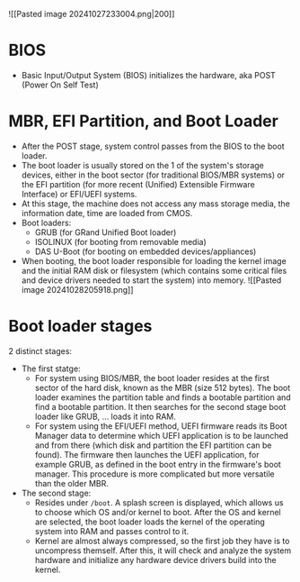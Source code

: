 ![[Pasted image 20241027233004.png|200]]
# BIOS
- Basic Input/Output System (BIOS) initializes the hardware, aka POST (Power On Self Test)
# MBR, EFI Partition, and Boot Loader
- After the POST stage, system control passes from the BIOS to the boot loader.
- The boot loader is usually stored on the 1 of the system's storage devices, either in the boot sector (for traditional BIOS/MBR systems) or the EFI partition (for more recent (Unified) Extensible Firmware Interface) or EFI/UEFI systems.
- At this stage, the machine does not access any mass storage media, the information date, time are loaded from CMOS.
- Boot loaders: 
	- GRUB (for GRand Unified Boot loader)
	- ISOLINUX (for booting from removable media)
	- DAS U-Boot (for booting on embedded devices/appliances)
- When booting, the boot loader responsible for loading the kernel image and the initial RAM disk or filesystem (which contains some critical files and device drivers needed to start the system) into memory.
![[Pasted image 20241028205918.png]]
# Boot loader stages
2 distinct stages:
- The first statge:
	- For system using BIOS/MBR, the boot loader resides at the first sector of the hard disk, known as the MBR (size 512 bytes). The boot loader examines the partition table and finds a bootable partition and find a bootable partition. It then searches for the second stage boot loader like GRUB, ... loads it into RAM.
	- For system using the EFI/UEFI method, UEFI firmware reads its Boot Manager data to determine which UEFI application is to be launched and from there (which disk and partition the EFI partition can be found). The firmware then launches the UEFI application, for example GRUB, as defined in the boot entry in the firmware's boot manager. This procedure is more complicated but more versatile than the older MBR.
- The second stage:  
	- Resides under `/boot`. A splash screen is displayed, which allows us to choose which OS and/or kernel to boot. After the OS and kernel are selected, the boot loader loads the kernel of the operating system into RAM and passes control to it.
	- Kernel are almost always compressed, so the first job they have is to uncompress themself. After this, it will check and analyze the system hardware and initialize any hardware device drivers build into the kernel.